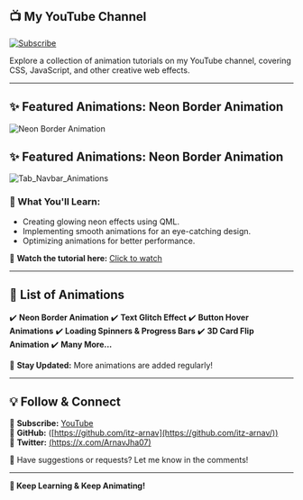 
## 📺 My YouTube Channel
[![Subscribe](https://img.shields.io/badge/YouTube-Subscribe-red?style=flat&logo=youtube)](https://www.youtube.com/channel/UCAqd1kcxJ_XBL9FiTyhQbhg/)

Explore a collection of animation tutorials on my YouTube channel, covering CSS, JavaScript, and other creative web effects.

---

## ✨ Featured Animations: Neon Border Animation
![Neon Border Animation](https://github.com/user-attachments/assets/8f85c1c8-5ed2-4889-ae78-c6312f9d836d)

## ✨ Featured Animations: Neon Border Animation
![Tab_Navbar_Animations](https://github.com/user-attachments/assets/d1e32d59-19ae-4216-bc16-4a90b6c855d4)


### 🔹 What You'll Learn:
- Creating glowing neon effects using QML.
- Implementing smooth animations for an eye-catching design.
- Optimizing animations for better performance.

📌 **Watch the tutorial here:** [Click to watch](https://www.youtube.com/channel/UCAqd1kcxJ_XBL9FiTyhQbhg/)

---

## 📜 List of Animations
✔️ **Neon Border Animation**
✔️ **Text Glitch Effect**
✔️ **Button Hover Animations**
✔️ **Loading Spinners & Progress Bars**
✔️ **3D Card Flip Animation**
✔️ **Many More...**

🔔 **Stay Updated:** More animations are added regularly!

---

## 💡 Follow & Connect
🔹 **Subscribe:** [YouTube](https://www.youtube.com/channel/UCAqd1kcxJ_XBL9FiTyhQbhg/)  
🔹 **GitHub:** ([https://github.com/itz-arnav](https://github.com/itz-arnav/))  
🔹 **Twitter:** [(https://x.com/ArnavJha07)]((https://x.com/ArnavJha07))  

📩 Have suggestions or requests? Let me know in the comments!

---

**🚀 Keep Learning & Keep Animating!**
